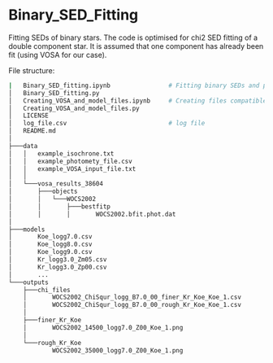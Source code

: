 # Binary_SED_Fitting
Fitting SEDs of binary stars. The code is optimised for chi2 SED fitting of a double component star. It is assumed that one component has already been fit (using VOSA for our case).


File structure:
``` bash
|   Binary_SED_fitting.ipynb                # Fitting binary SEDs and plotting
│   Binary_SED_fitting.py                   
│   Creating_VOSA_and_model_files.ipynb     # Creating files compatible with VOSA 
│   Creating_VOSA_and_model_files.py
│   LICENSE
│   log_file.csv                            # log file
│   README.md
│
├───data
│   │   example_isochrone.txt               
│   │   example_photomety_file.csv          
│   │   example_VOSA_input_file.txt
│   │
│   └───vosa_results_38604
│       ├───objects
│       │   └───WOCS2002
│       │       ├───bestfitp
│       │       │       WOCS2002.bfit.phot.dat
│
├───models
│       Koe_logg7.0.csv
│       Koe_logg8.0.csv
│       Koe_logg9.0.csv
│       Kr_logg3.0_Zm05.csv
│       Kr_logg3.0_Zp00.csv
│       ...
└───outputs
    ├───chi_files
    │       WOCS2002_ChiSqur_logg_B7.0_00_finer_Kr_Koe_Koe_1.csv
    │       WOCS2002_ChiSqur_logg_B7.0_00_rough_Kr_Koe_Koe_1.csv
    │
    ├───finer_Kr_Koe
    │       WOCS2002_14500_logg7.0_Z00_Koe_1.png
    │
    └───rough_Kr_Koe
            WOCS2002_35000_logg7.0_Z00_Koe_1.png
```
